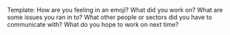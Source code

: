 Template:
How are you feeling in an emoji?
What did you work on?
What are some issues you ran in to?
What other people or sectors did you have to communicate with?
What do you hope to work on next time?
